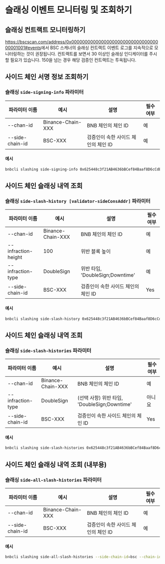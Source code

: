 # 슬래싱 이벤트 모니터링 및 조회하기

## 슬래싱 컨트랙트 모니터링하기

<https://bscscan.com/address/0x0000000000000000000000000000000000001001#events>에서 BSC 스캐너의 슬래싱 컨트랙트 이벤트 로그를 지속적으로 모니터링하는 것이 권장됩니다. 
컨트랙트를 보면서 30 이상인 슬래싱 인디케이터를 주시할 필요가 있습니다. 150을 넘는 경우 해당 검증인 컨트랙트는 투옥됩니다.

## 사이드 체인 서명 정보 조회하기

### 슬래싱 `side-signing-info` 파라미터

| **파라미터 이름** | **예시**       | **설명**                                         | **필수 여부** |
| ------------------ | ----------------- | ---------------------------------------------------- | ------------ |
| --chan-id          | Binance-Chain-XXX | BNB 체인의 체인 ID                       | 예          |
| --side-chain-id    | BSC-XXX           | 검증인이 속한 사이드 체인의 체인 ID | 예          |

#### 예시

```bash
bnbcli slashing side-signing-info 0x625448c3f21AB4636bBCef84Baaf8D6cCdE13c3F --side-chain-id=bsc --chain-id=test-chain-8d7sJz --home ~/home_cli
```
##  사이드 체인 슬래싱 내역 조회

### 슬래싱 `side-slash-history [validator-sideConsAddr]` 파라미터

| **파라미터 이름**  | **예시**       | **설명**                                         | **필수 여부** |
| ------------------- | ----------------- | ---------------------------------------------------- | ------------ |
| --chan-id           | Binance-Chain-XXX | BNB 체인의 체인 ID                       | 예          |
| --infraction-height | 100               | 위반 블록 높이                                  | 예          |
| --infraction-type   | DoubleSign        | 위반 타입, 'DoubleSign;Downtime'               | 예          |
| --side-chain-id     | BSC-XXX           | 검증인이 속한 사이드 체인의 체인 ID  | Yes          |

#### 예시

```bash
bnbcli slashing side-slash-history 0x625448c3f21AB4636bBCef84Baaf8D6cCdE13c3F --infraction-height 100 --infraction-type DoubleSign --side-chain-id=bsc --chain-id=test-chain-8d7sJz --home ~/home_cli
```

## 사이드 체인 슬래싱 내역 조회

### 슬래싱 `side-slash-histories` 파라미터

| **파라미터 이름** | **예시**       | **설명**                                         | **필수 여부** |
| ------------------ | ----------------- | ---------------------------------------------------- | ------------ |
| --chan-id          | Binance-Chain-XXX | BNB 체인의 체인 ID                        | 예          |
| --infraction-type  | DoubleSign        | (선택 사항) 위반 타입, 'DoubleSign;Downtime'               | 아니요       |
| --side-chain-id    | BSC-XXX           | 검증인이 속한 사이드 체인의 체인 ID  | Yes          |

#### 예시

```bash
bnbcli slashing side-slash-histories 0x625448c3f21AB4636bBCef84Baaf8D6cCdE13c3F --infraction-type DoubleSign --side-chain-id=bsc --chain-id=test-chain-8d7sJz --home ~/home_cli
```

## 사이드 체인 슬래싱 내역 조회 (내부용)

### 슬래싱 `side-all-slash-histories` 파라미터

| **파라미터 이름** | **예시**       | **설명**                                         | **필수 여부** |
| ------------------ | ----------------- | ---------------------------------------------------- | ------------ |
| --chan-id          | Binance-Chain-XXX | BNB 체인의 체인 ID                       | 예          |
| --side-chain-id    | BSC-XXX           | 검증인이 속한 사이드 체인의 체인 ID  | 예          |

#### 예시

```bash
bnbcli slashing side-all-slash-histories --side-chain-id=bsc --chain-id=test-chain-8d7sJz --home ~/home_cli
```
